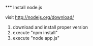 *** Install node.js

visit
http://nodejs.org/download/

1. download and install proper version
2. execute "npm install"
3. execute "node app.js"